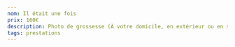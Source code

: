 ```yaml
---
nom: Il était une fois
prix: 160€
description: Photo de grossesse (À votre domicile, en extérieur ou en studio).
tags: prestations
---
```

